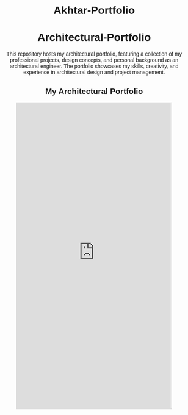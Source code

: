 # Akhtar-Portfolio
<!DOCTYPE html>
<html lang="en">
<head>
    <meta charset="UTF-8">
    <title>Architectural Portfolio</title>
    <style>
        body {
            font-family: Arial, sans-serif;
            text-align: center;
            margin: 20px;
        }
        iframe {
            border: 2px solid #ddd;
            width: 80%;
            height: 800px;
        }
    </style>
</head>
<body>
    <h1>Architectural-Portfolio</h1>
    <p>This repository hosts my architectural portfolio, featuring a collection of my professional projects, design concepts, and personal background as an architectural engineer. The portfolio showcases my skills, creativity, and experience in architectural design and project management.</p>
    <h2>My Architectural Portfolio</h2>
    <iframe src="https://raw.githubusercontent.com/akhtar-ali633/Architectural-Portfolio/main/Akhtar%20Ali%20Portfolio.pdf" allowfullscreen></iframe>
</body>
</html>
